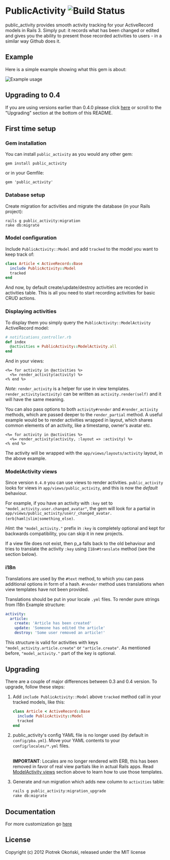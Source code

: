 # PublicActivity ![Build Status](http://travis-ci.org/pokonski/public_activity.png)

public_activity provides smooth activity tracking for your ActiveRecord models in Rails 3.
Simply put: it records what has been changed or edited and gives you the ability to present those recorded activities to users - in a similar way Github does it.

## Example

Here is a simple example showing what this gem is about:

![Example usage](http://i.imgur.com/uGPSm.png)

## Upgrading to 0.4

If you are using versions earlier than 0.4.0 please click [here](#upgrading) or scroll to the "Upgrading" section at the bottom of this README.

## First time setup

### Gem installation

You can install `public_activity` as you would any other gem:

    gem install public_activity

or in your Gemfile:

    gem 'public_activity'

### Database setup

Create migration for activities and migrate the database (in your Rails project):

    rails g public_activity:migration
    rake db:migrate

### Model configuration

Include `PublicActivity::Model` and add `tracked` to the model you want to keep track of:

```ruby
class Article < ActiveRecord::Base
  include PublicActivity::Model
  tracked
end
```

And now, by default create/update/destroy activities are recorded in activities table. This is all you need to start recording activities for basic CRUD actions.

### Displaying activities

To display them you simply query the `PublicActivity::ModelActivity` ActiveRecord model:

```ruby
# notifications_controller.rb
def index
  @activities = PublicActivity::ModelActivity.all
end
```

And in your views:

```erb
<%= for activity in @activities %>
  <%= render_activity(activity) %>
<% end %>
```

*Note*: `render_activity` is a helper for use in view templates. `render_activity(activity)` can be written as `activity.render(self)` and it will have the same meaning.

You can also pass options to both `activity#render` and `#render_activity` methods, which are passed deeper to the `render_partial` method.
A useful example would be to render activities wrapped in layout, which shares common elements of an activity, like a timestamp, owner's avatar etc.

```erb
<%= for activity in @activities %>
  <%= render_activity(activity, :layout => :activity) %>
<% end %>
```

The activity will be wrapped with the `app/views/layouts/activity` layout, in the above example.

### ModelActivity views

Since version `0.4.0` you can use views to render activities. `public_activity` looks for views in `app/views/public_activity`, and this is now the *default* behaviour.

For example, if you have an activity with `:key` set to `"model_activity.user.changed_avatar"`, the gem will look for a partial in `app/views/public_activity/user/_changed_avatar.(erb|haml|slim|something_else)`.

*Hint*: the `"model_activity."` prefix in `:key` is completely optional and kept for backwards compatibility, you can skip it in new projects.

If a view file does not exist, then p_a falls back to the old behaviour and tries to translate the activity `:key` using `I18n#translate` method (see the section below).

### i18n

Translations are used by the `#text` method, to which you can pass additional options in form of a hash. `#render` method uses translations when view templates have not been provided.

Translations should be put in your locale `.yml` files. To render pure strings from I18n Example structure:

```yaml
activity:
  article:
    create: 'Article has been created'
    update: 'Someone has edited the article'
    destroy: 'Some user removed an article!'
```

This structure is valid for activities with keys `"model_activity.article.create"` or `"article.create"`. As mentioned before, `"model_activity."` part of the key is optional.

## Upgrading

There are a couple of major differences between 0.3 and 0.4 version. To upgrade, follow these steps:

1.  Add `include PublicActivity::Model` above `tracked` method call in your tracked models, like this:

    ```ruby
    class Article < ActiveRecord::Base
      include PublicActivity::Model
      tracked
    end
    ```

2.   public_activity's config YAML file is no longer used (by default in `config/pba.yml`). Move your YAML contents to your `config/locales/*.yml` files.

     <br/>**IMPORTANT**: Locales are no longer rendered with ERB, this has been removed in favor of real view partials like in actual Rails apps.
     Read [ModelActivity views](#activity-views) section above to learn how to use those templates.<br/>

3.   Generate and run migration which adds new column to `activities` table:

     ```bash
     rails g public_activity:migration_upgrade
     rake db:migrate
     ```

## Documentation

For more customization go [here](http://rubydoc.info/gems/public_activity/index)

## License
Copyright (c) 2012 Piotrek Okoński, released under the MIT license